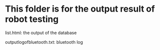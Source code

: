 # This folder is for the output result of robot testing

list.html: the output of the database

outputlogofbluetooth.txt: bluetooth log

